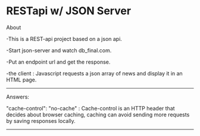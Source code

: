 # RESTapi w/ JSON Server


About

-This is a REST-api project based on a json api. 

-Start json-server and watch db_final.com.

-Put an endpoint url and get the response.

-the client : Javascript requests a json array of news and display it in an HTML page.

---------------------------------------------------------------
Answers:

"cache-control": "no-cache" : Cache-control is an HTTP header that decides about  browser caching,
caching can avoid sending more requests by saving responses locally.


------------------------------------------------------------


